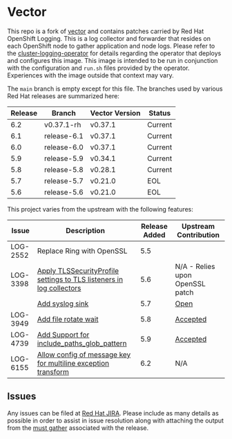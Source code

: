 # Vector

This repo is a fork of [vector](https://github.com/vectordotdev/vector) and contains patches carried by Red Hat OpenShift Logging. This is a log collector and forwarder that resides on each OpenShift node to gather application and node logs. Please refer to the [cluster-logging-operator](https://github.com/openshift/cluster-logging-operator) for details regarding the operator that deploys and configures this image. This image is intended to be run in conjunction with the configuration and `run.sh` files provided by the operator. Experiences with the image outside that context may vary.

The `main` branch is empty except for this file.  The branches used by various Red Hat releases are summarized here:

| Release | Branch | Vector Version | Status |
| --------|--------|----------------|--------|
| 6.2 | v0.37.1-rh | v0.37.1 | Current |
| 6.1 | release-6.1 | v0.37.1 | Current |
| 6.0 | release-6.0 | v0.37.1 | Current |
| 5.9 | release-5.9 | v0.34.1 | Current |
| 5.8 | release-5.8 | v0.28.1 | Current |
| 5.7 | release-5.7 | v0.21.0 | EOL |
| 5.6 | release-5.6 | v0.21.0 | EOL |

This project varies from the upstream with the following features:

| Issue | Description | Release Added | Upstream Contribution |
| ----- | ----------- |---------------|-----------------------|
|LOG-2552|Replace Ring with OpenSSL| 5.5 |  |
|LOG-3398|[Apply TLSSecurityProfile settings to TLS listeners in log collectors](https://github.com/ViaQ/vector/pull/129)| 5.6 | N/A - Relies upon OpenSSL patch |
||[Add syslog sink](https://github.com/ViaQ/vector/pull/133) |5.7| [Open](https://github.com/vectordotdev/vector/pull/17668) |
|LOG-3949|[Add file rotate wait](https://github.com/ViaQ/vector/pull/154)|5.8|[Accepted](https://github.com/vectordotdev/vector/pull/18904)|
|LOG-4739|[Add Support for include_paths_glob_pattern](https://github.com/ViaQ/vector/pull/167)|5.9|[Accepted](https://github.com/vectordotdev/vector/pull/19521)|
|LOG-6155|[Allow config of message key for multiline exception transform](https://github.com/ViaQ/vector/pull/183)|6.2| N/A |

## Issues

Any issues can be filed at [Red Hat JIRA](https://issues.redhat.com). Please
include as many details as possible in order to assist in issue resolution along with attaching the output
from the [must gather](https://github.com/openshift/cluster-logging-operator/tree/master/must-gather) associated with the release.
